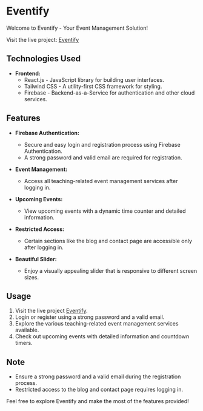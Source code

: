 # Eventify

Welcome to Eventify - Your Event Management Solution!

Visit the live project: [Eventify](https://eventify-project.web.app/)

## Technologies Used

- **Frontend:**
  - React.js - JavaScript library for building user interfaces.
  - Tailwind CSS - A utility-first CSS framework for styling.
  - Firebase - Backend-as-a-Service for authentication and other cloud services.

## Features

- **Firebase Authentication:**
  - Secure and easy login and registration process using Firebase Authentication.
  - A strong password and valid email are required for registration.

- **Event Management:**
  - Access all teaching-related event management services after logging in.

- **Upcoming Events:**
  - View upcoming events with a dynamic time counter and detailed information.

- **Restricted Access:**
  - Certain sections like the blog and contact page are accessible only after logging in.

- **Beautiful Slider:**
  - Enjoy a visually appealing slider that is responsive to different screen sizes.

## Usage

1. Visit the live project [Eventify](https://eventify-project.web.app/).
2. Login or register using a strong password and a valid email.
3. Explore the various teaching-related event management services available.
4. Check out upcoming events with detailed information and countdown timers.

## Note

- Ensure a strong password and a valid email during the registration process.
- Restricted access to the blog and contact page requires logging in.


Feel free to explore Eventify and make the most of the features provided!

